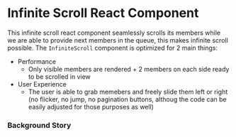 # Infinite Scroll React Component
This infinite scroll react component seamlessly scrolls its members while we are able to provide next members in the queue, this makes infinite scroll possible.
The `InfiniteScroll` component is optimized for 2 main things:
- Performance
  - Only visible members are rendered + 2 members on each side ready to be scrolled in view
- User Experience
  - The user is able to grab memebers and freely slide them left or right (no flicker, no jump, no pagination buttons, althoug the code can be easily adjusted for those purposes as well)

### Background Story
